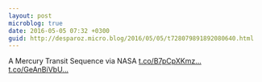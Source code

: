 ```yaml
---
layout: post
microblog: true
date: 2016-05-05 07:32 +0300
guid: http://desparoz.micro.blog/2016/05/05/t728079891892080640.html
---
```

A Mercury Transit Sequence    via NASA [t.co/B7pCpXKmz...](https://t.co/B7pCpXKmzQ) [t.co/GeAnBiVbU...](https://t.co/GeAnBiVbUu)
